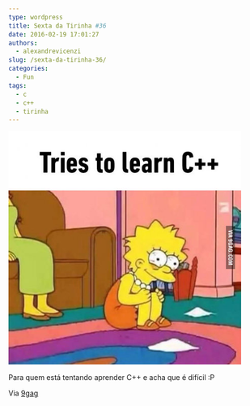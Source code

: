 ```yaml
---
type: wordpress
title: Sexta da Tirinha #36
date: 2016-02-19 17:01:27
authors:
  - alexandrevicenzi
slug: /sexta-da-tirinha-36/
categories:
  - Fun
tags:
  - c
  - c++
  - tirinha
---
```


<img class="aligncenter" src="/images/wp-content/uploads/2016/02/lisa_cpp.jpg" alt="C++" />

Para quem está tentando aprender C++ e acha que é difícil :P

Via <a href="http://9gag.com/" target="_blank">9gag</a>